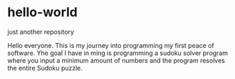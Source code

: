 # hello-world
just another repository

Hello everyone. This is my journey into programming my first peace of software.
Yhe goal I have in ming is programming a sudoku solver program where you input a minimum amount of numbers and the program resolves the entire Sudoku puzzle.

